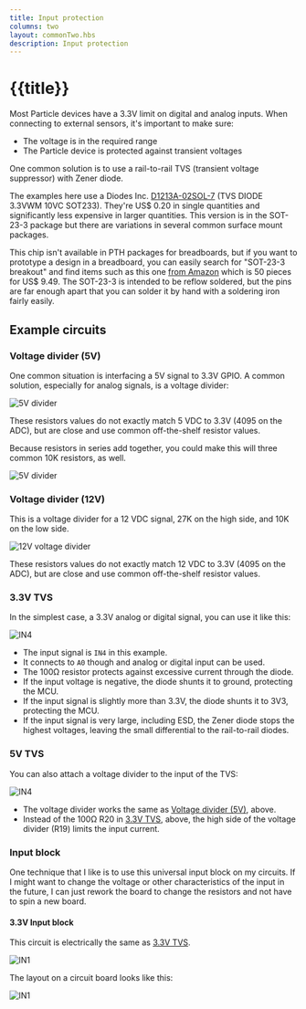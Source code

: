 ```yaml
---
title: Input protection
columns: two
layout: commonTwo.hbs
description: Input protection
---
```


# {{title}}

Most Particle devices have a 3.3V limit on digital and analog inputs. When connecting to external sensors, it's important to make sure:

- The voltage is in the required range
- The Particle device is protected against transient voltages

One common solution is to use a rail-to-rail TVS (transient voltage suppressor) with Zener diode.

The examples here use a Diodes Inc. [D1213A-02SOL-7](https://www.digikey.com/en/products/detail/diodes-incorporated/D1213A-02SOL-7/3340437) 
(TVS DIODE 3.3VWM 10VC SOT233). They're US$ 0.20 in single quantities and significantly less expensive in larger quantities. This version is in the SOT-23-3 package 
but there are variations in several common surface mount packages.

This chip isn't available in PTH packages for breadboards, but if you want to prototype a design in a breadboard, you can 
easily search for "SOT-23-3 breakout" and find items such as this one [from Amazon](https://www.amazon.com/Chironal-Double-Side-SOT23-3-Adapter-Converter/dp/B07MQBF2DD/ref=sr_1_3) which is 50 pieces for US$ 9.49. The SOT-23-3 is intended to be reflow soldered, but the pins are far enough apart that you can
solder it by hand with a soldering iron fairly easily.

## Example circuits

### Voltage divider (5V)

One common situation is interfacing a 5V signal to 3.3V GPIO. A common solution, especially for analog signals, is a voltage divider:

![5V divider](/assets/images/hardware-community/input-protection/div5.png)

These resistors values do not exactly match 5 VDC to 3.3V (4095 on the ADC), but are close and use common off-the-shelf resistor values.

Because resistors in series add together, you could make this will three common 10K resistors, as well.

![5V divider](/assets/images/hardware-community/input-protection/div5b.png)


### Voltage divider (12V)

This is a voltage divider for a 12 VDC signal, 27K on the high side, and 10K on the low side.

![12V voltage divider](/assets/images/hardware-community/input-protection/div12.png)

These resistors values do not exactly match 12 VDC to 3.3V (4095 on the ADC), but are close and use common off-the-shelf resistor values.

### 3.3V TVS

In the simplest case, a 3.3V analog or digital signal, you can use it like this:

![IN4](/assets/images/hardware-community/input-protection/in4.png)

- The input signal is `IN4` in this example.
- It connects to `A0` though and analog or digital input can be used.
- The 100&ohm; resistor protects against excessive current through the diode.
- If the input voltage is negative, the diode shunts it to ground, protecting the MCU.
- If the input signal is slightly more than 3.3V, the diode shunts it to 3V3, protecting the MCU.
- If the input signal is very large, including ESD, the Zener diode stops the highest voltages, leaving the small differential to the rail-to-rail diodes.

### 5V TVS

You can also attach a voltage divider to the input of the TVS:

![IN4](/assets/images/hardware-community/input-protection/div5tvs.png)

- The voltage divider works the same as [Voltage divider (5V)](#voltage-divider-5v-), above.
- Instead of the 100&ohm; R20 in [3.3V TVS](#3-3v-tvs), above, the high side of the voltage divider (R19) limits the input current.

### Input block

One technique that I like is to use this universal input block on my circuits. If I might want to change the voltage or other characteristics
of the input in the future, I can just rework the board to change the resistors and not have to spin a new board.

#### 3.3V Input block

This circuit is electrically the same as [3.3V TVS](#3-3v-tvs).

![IN1](/assets/images/hardware-community/input-protection/in1.png)

The layout on a circuit board looks like this:

![IN1](/assets/images/hardware-community/input-protection/in1-board.png)
